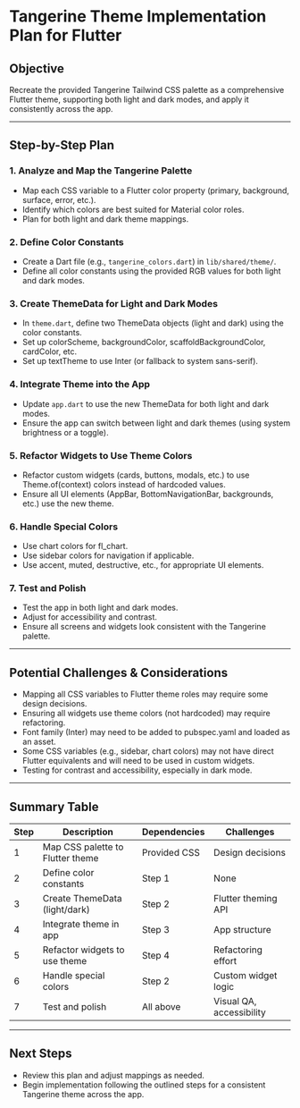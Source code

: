 # Tangerine Theme Implementation Plan for Flutter

## Objective

Recreate the provided Tangerine Tailwind CSS palette as a comprehensive Flutter theme, supporting both light and dark modes, and apply it consistently across the app.

---

## Step-by-Step Plan

### 1. Analyze and Map the Tangerine Palette

- Map each CSS variable to a Flutter color property (primary, background, surface, error, etc.).
- Identify which colors are best suited for Material color roles.
- Plan for both light and dark theme mappings.

### 2. Define Color Constants

- Create a Dart file (e.g., `tangerine_colors.dart`) in `lib/shared/theme/`.
- Define all color constants using the provided RGB values for both light and dark modes.

### 3. Create ThemeData for Light and Dark Modes

- In `theme.dart`, define two ThemeData objects (light and dark) using the color constants.
- Set up colorScheme, backgroundColor, scaffoldBackgroundColor, cardColor, etc.
- Set up textTheme to use Inter (or fallback to system sans-serif).

### 4. Integrate Theme into the App

- Update `app.dart` to use the new ThemeData for both light and dark modes.
- Ensure the app can switch between light and dark themes (using system brightness or a toggle).

### 5. Refactor Widgets to Use Theme Colors

- Refactor custom widgets (cards, buttons, modals, etc.) to use Theme.of(context) colors instead of hardcoded values.
- Ensure all UI elements (AppBar, BottomNavigationBar, backgrounds, etc.) use the new theme.

### 6. Handle Special Colors

- Use chart colors for fl_chart.
- Use sidebar colors for navigation if applicable.
- Use accent, muted, destructive, etc., for appropriate UI elements.

### 7. Test and Polish

- Test the app in both light and dark modes.
- Adjust for accessibility and contrast.
- Ensure all screens and widgets look consistent with the Tangerine palette.

---

## Potential Challenges & Considerations

- Mapping all CSS variables to Flutter theme roles may require some design decisions.
- Ensuring all widgets use theme colors (not hardcoded) may require refactoring.
- Font family (Inter) may need to be added to pubspec.yaml and loaded as an asset.
- Some CSS variables (e.g., sidebar, chart colors) may not have direct Flutter equivalents and will need to be used in custom widgets.
- Testing for contrast and accessibility, especially in dark mode.

---

## Summary Table

| Step | Description | Dependencies | Challenges |
|------|-------------|--------------|------------|
| 1 | Map CSS palette to Flutter theme | Provided CSS | Design decisions |
| 2 | Define color constants | Step 1 | None |
| 3 | Create ThemeData (light/dark) | Step 2 | Flutter theming API |
| 4 | Integrate theme in app | Step 3 | App structure |
| 5 | Refactor widgets to use theme | Step 4 | Refactoring effort |
| 6 | Handle special colors | Step 2 | Custom widget logic |
| 7 | Test and polish | All above | Visual QA, accessibility |

---

## Next Steps

- Review this plan and adjust mappings as needed.
- Begin implementation following the outlined steps for a consistent Tangerine theme across the app.